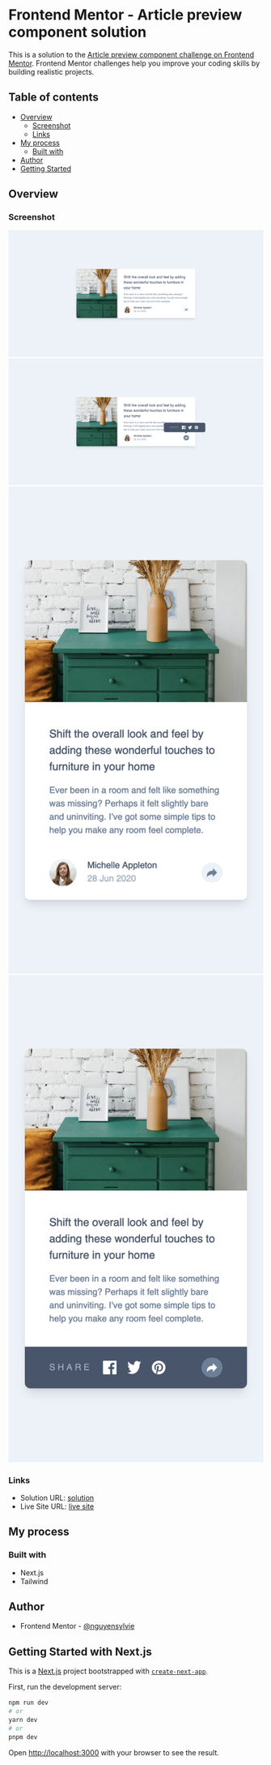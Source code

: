 # Frontend Mentor - Article preview component solution

This is a solution to the [Article preview component challenge on Frontend Mentor](https://www.frontendmentor.io/challenges/article-preview-component-dYBN_pYFT). Frontend Mentor challenges help you improve your coding skills by building realistic projects.

## Table of contents

- [Overview](#overview)
  - [Screenshot](#screenshot)
  - [Links](#links)
- [My process](#my-process)
  - [Built with](#built-with)
- [Author](#author)
- [Getting Started](#getting-started-with-next.js)

## Overview

### Screenshot

![](./screenshots/screenshot_desktop.png)
![](./screenshots/screenshot_desktop_active_state.png)
![](./screenshots/screenshot_mobile.png)
![](./screenshots/screenshot_mobile_active_state.png)

### Links

- Solution URL: [solution](https://github.com/nguyensylvie/article-preview)
- Live Site URL: [live site](article-preview-nguyensylvie.vercel.app)

## My process

### Built with

- Next.js
- Tailwind

## Author

- Frontend Mentor - [@nguyensylvie](https://www.frontendmentor.io/profile/nguyensylvie)

## Getting Started with Next.js

This is a [Next.js](https://nextjs.org/) project bootstrapped with [`create-next-app`](https://github.com/vercel/next.js/tree/canary/packages/create-next-app).

First, run the development server:

```bash
npm run dev
# or
yarn dev
# or
pnpm dev
```

Open [http://localhost:3000](http://localhost:3000) with your browser to see the result.
